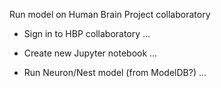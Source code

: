 Run model on Human Brain Project collaboratory

- Sign in to HBP collaboratory
...
- Create new Jupyter notebook
...

- Run Neuron/Nest model (from ModelDB?)
...
